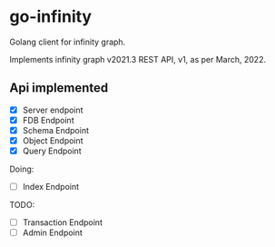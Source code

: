 
# go-infinity
Golang client for infinity graph. 

Implements infinity graph v2021.3 REST API, v1, as per March, 2022. 

## Api implemented 

- [x] Server endpoint
- [x] FDB Endpoint 
- [x] Schema Endpoint
- [x] Object Endpoint
- [x] Query Endpoint

Doing:
- [ ] Index Endpoint


TODO:
- [ ] Transaction Endpoint
- [ ] Admin Endpoint
